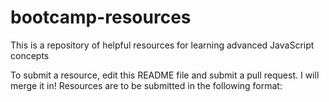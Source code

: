 bootcamp-resources
==================

This is a repository of helpful resources for learning advanced JavaScript concepts

To submit a resource, edit this README file and submit a pull request. I will merge it in! Resources are to be submitted in the following format: 
